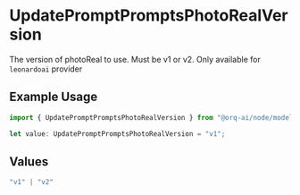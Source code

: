 # UpdatePromptPromptsPhotoRealVersion

The version of photoReal to use. Must be v1 or v2. Only available for `leonardoai` provider

## Example Usage

```typescript
import { UpdatePromptPromptsPhotoRealVersion } from "@orq-ai/node/models/operations";

let value: UpdatePromptPromptsPhotoRealVersion = "v1";
```

## Values

```typescript
"v1" | "v2"
```